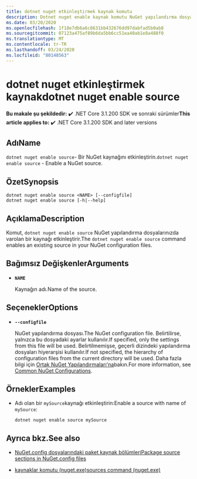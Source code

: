 ```yaml
---
title: dotnet nuget etkinleştirmek kaynak komutu
description: Dotnet nuget enable kaynak komutu NuGet yapılandırma dosyalarınızda varolan bir kaynağı etkinleştirin.
ms.date: 03/20/2020
ms.openlocfilehash: 1f18e7db6a6c8631bb432676dd97dabfad5b0ab8
ms.sourcegitcommit: 07123a475af89b6da5bb6cc51ea40ab1e8a488f0
ms.translationtype: MT
ms.contentlocale: tr-TR
ms.lasthandoff: 03/24/2020
ms.locfileid: "80148563"
---
```

# <a name="dotnet-nuget-enable-source"></a><span data-ttu-id="025bc-103">dotnet nuget etkinleştirmek kaynak</span><span class="sxs-lookup"><span data-stu-id="025bc-103">dotnet nuget enable source</span></span>

<span data-ttu-id="025bc-104">**Bu makale şu şekildedir:** ✔️ .NET Core 3.1.200 SDK ve sonraki sürümler</span><span class="sxs-lookup"><span data-stu-id="025bc-104">**This article applies to:** ✔️ .NET Core 3.1.200 SDK and later versions</span></span>

## <a name="name"></a><span data-ttu-id="025bc-105">Adı</span><span class="sxs-lookup"><span data-stu-id="025bc-105">Name</span></span>

<span data-ttu-id="025bc-106">`dotnet nuget enable source`- Bir NuGet kaynağını etkinleştirin.</span><span class="sxs-lookup"><span data-stu-id="025bc-106">`dotnet nuget enable source` - Enable a NuGet source.</span></span>

## <a name="synopsis"></a><span data-ttu-id="025bc-107">Özet</span><span class="sxs-lookup"><span data-stu-id="025bc-107">Synopsis</span></span>

```dotnetcli
dotnet nuget enable source <NAME> [--configfile]
dotnet nuget enable source [-h|--help]
```

## <a name="description"></a><span data-ttu-id="025bc-108">Açıklama</span><span class="sxs-lookup"><span data-stu-id="025bc-108">Description</span></span>

<span data-ttu-id="025bc-109">Komut, `dotnet nuget enable source` NuGet yapılandırma dosyalarınızda varolan bir kaynağı etkinleştirir.</span><span class="sxs-lookup"><span data-stu-id="025bc-109">The `dotnet nuget enable source` command enables an existing source in your NuGet configuration files.</span></span>

## <a name="arguments"></a><span data-ttu-id="025bc-110">Bağımsız Değişkenler</span><span class="sxs-lookup"><span data-stu-id="025bc-110">Arguments</span></span>

- **`NAME`**

  <span data-ttu-id="025bc-111">Kaynağın adı.</span><span class="sxs-lookup"><span data-stu-id="025bc-111">Name of the source.</span></span>

## <a name="options"></a><span data-ttu-id="025bc-112">Seçenekler</span><span class="sxs-lookup"><span data-stu-id="025bc-112">Options</span></span>

- **`--configfile`**

  <span data-ttu-id="025bc-113">NuGet yapılandırma dosyası.</span><span class="sxs-lookup"><span data-stu-id="025bc-113">The NuGet configuration file.</span></span> <span data-ttu-id="025bc-114">Belirtilirse, yalnızca bu dosyadaki ayarlar kullanılır.</span><span class="sxs-lookup"><span data-stu-id="025bc-114">If specified, only the settings from this file will be used.</span></span> <span data-ttu-id="025bc-115">Belirtilmemişse, geçerli dizindeki yapılandırma dosyaları hiyerarşisi kullanılır.</span><span class="sxs-lookup"><span data-stu-id="025bc-115">If not specified, the hierarchy of configuration files from the current directory will be used.</span></span> <span data-ttu-id="025bc-116">Daha fazla bilgi için [Ortak NuGet Yapılandırmaları'na](https://docs.microsoft.com/nuget/consume-packages/configuring-nuget-behavior)bakın.</span><span class="sxs-lookup"><span data-stu-id="025bc-116">For more information, see [Common NuGet Configurations](https://docs.microsoft.com/nuget/consume-packages/configuring-nuget-behavior).</span></span>

## <a name="examples"></a><span data-ttu-id="025bc-117">Örnekler</span><span class="sxs-lookup"><span data-stu-id="025bc-117">Examples</span></span>

- <span data-ttu-id="025bc-118">Adı olan bir `mySource`kaynağı etkinleştirin:</span><span class="sxs-lookup"><span data-stu-id="025bc-118">Enable a source with name of `mySource`:</span></span>

  ```dotnetcli
  dotnet nuget enable source mySource
  ```

## <a name="see-also"></a><span data-ttu-id="025bc-119">Ayrıca bkz.</span><span class="sxs-lookup"><span data-stu-id="025bc-119">See also</span></span>

- [<span data-ttu-id="025bc-120">NuGet.config dosyalarındaki paket kaynak bölümleri</span><span class="sxs-lookup"><span data-stu-id="025bc-120">Package source sections in NuGet.config files</span></span>](/nuget/reference/nuget-config-file#package-source-sections)

- [<span data-ttu-id="025bc-121">kaynaklar komutu (nuget.exe)</span><span class="sxs-lookup"><span data-stu-id="025bc-121">sources command (nuget.exe)</span></span>](/nuget/reference/cli-reference/cli-ref-sources)
